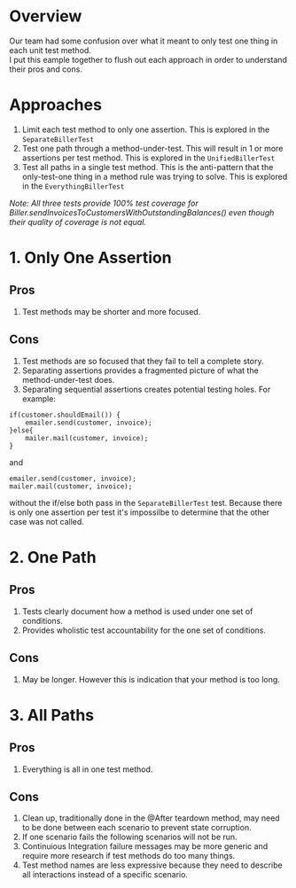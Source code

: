 # Overview
Our team had some confusion over what it meant to only test one thing in each unit test method.  
I put this eample together to flush out each approach in order to understand their pros and cons.

# Approaches
1. Limit each test method to only one assertion. This is explored in the `SeparateBillerTest`
2. Test one path through a method-under-test.  This will result in 1 or more assertions per test method. 
This is explored in the `UnifiedBillerTest`
3. Test all paths in a single test method.  This is the anti-pattern that the only-test-one thing in a method rule
was trying to solve.  This is explored in the `EverythingBillerTest`

_Note: All three tests provide 100% test coverage for Biller.sendInvoicesToCustomersWithOutstandingBalances() even though
their quality of coverage is not equal._

# 1. Only One Assertion
## Pros
1. Test methods may be shorter and more focused.

## Cons
1. Test methods are so focused that they fail to tell a complete story.
2. Separating assertions provides a fragmented picture of what the method-under-test does.
3. Separating sequential assertions creates potential testing holes.  For example:
```
if(customer.shouldEmail()) {
    emailer.send(customer, invoice);
}else{
    mailer.mail(customer, invoice);
}
```
and
```
emailer.send(customer, invoice);
mailer.mail(customer, invoice);
```
without the if/else both pass in the `SeparateBillerTest` test.  Because there is only one assertion per test it's 
impossilbe to determine that the other case was not called.  

# 2. One Path
## Pros
1. Tests clearly document how a method is used under one set of conditions.
2. Provides wholistic test accountability for the one set of conditions.

## Cons
1. May be longer.  However this is indication that your method is too long.

# 3. All Paths
## Pros
1. Everything is all in one test method.

## Cons
1. Clean up, traditionally done in the @After teardown method, may need to be done between each scenario to 
prevent state corruption.
2. If one scenario fails the following scenarios will not be run.
3. Continuious Integration failure messages may be more generic and require more research if test methods 
do too many things.
4. Test method names are less expressive because they need to describe all interactions instead of a specific scenario.


